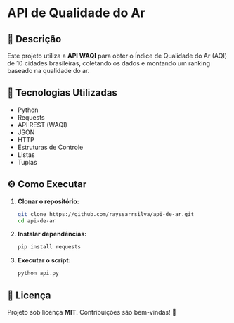# API de Qualidade do Ar

## 📌 Descrição
Este projeto utiliza a **API WAQI** para obter o Índice de Qualidade do Ar (AQI) de 10 cidades brasileiras, coletando os dados e montando um ranking baseado na qualidade do ar.

## 🚀 Tecnologias Utilizadas
-  Python
-  Requests
-  API REST (WAQI)
-  JSON
-  HTTP
-  Estruturas de Controle
-  Listas
-  Tuplas



## ⚙️ Como Executar
1. **Clonar o repositório:**
   ```bash
   git clone https://github.com/rayssarrsilva/api-de-ar.git
   cd api-de-ar
   ```
2. **Instalar dependências:**
   ```bash
   pip install requests
   ```
3. **Executar o script:**
   ```bash
   python api.py
   ```

## 📄 Licença
Projeto sob licença **MIT**. Contribuições são bem-vindas! 🚀
